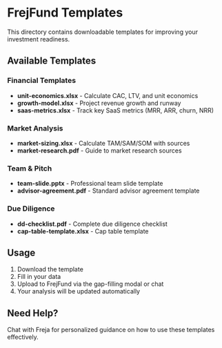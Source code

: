# FrejFund Templates

This directory contains downloadable templates for improving your investment readiness.

## Available Templates

### Financial Templates

- **unit-economics.xlsx** - Calculate CAC, LTV, and unit economics
- **growth-model.xlsx** - Project revenue growth and runway
- **saas-metrics.xlsx** - Track key SaaS metrics (MRR, ARR, churn, NRR)

### Market Analysis

- **market-sizing.xlsx** - Calculate TAM/SAM/SOM with sources
- **market-research.pdf** - Guide to market research sources

### Team & Pitch

- **team-slide.pptx** - Professional team slide template
- **advisor-agreement.pdf** - Standard advisor agreement template

### Due Diligence

- **dd-checklist.pdf** - Complete due diligence checklist
- **cap-table-template.xlsx** - Cap table template

## Usage

1. Download the template
2. Fill in your data
3. Upload to FrejFund via the gap-filling modal or chat
4. Your analysis will be updated automatically

## Need Help?

Chat with Freja for personalized guidance on how to use these templates effectively.
